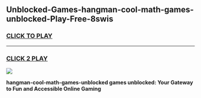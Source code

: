 
## Unblocked-Games-hangman-cool-math-games-unblocked-Play-Free-8swis
<h3>
<a href="https://premium76.site?title=hangman-cool-math-games-unblocked&ref=09A">CLICK TO PLAY</a></h3>
<hr>

<h3>
<a href="https://premium76.site?title=hangman-cool-math-games-unblocked&ref=09A">CLICK 2 PLAY</a>
  
</h3>

<a href="https://premium76.site?title=hangman-cool-math-games-unblocked&ref=09A"><img src="https://clearcache.store/games.png"></a>


**hangman-cool-math-games-unblocked games unblocked: Your Gateway to Fun and Accessible Online Gaming**
